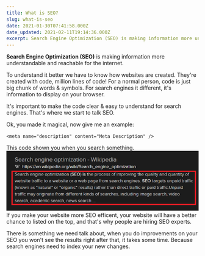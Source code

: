 ```yaml
---
title: What is SEO?
slug: what-is-seo
date: 2021-01-30T07:41:58.000Z
date_updated: 2021-02-11T19:14:36.000Z
excerpt: Search Engine Optimization (SEO) is making information more understandable and reachable for the internet.
---
```


**Search Engine Optimization (SEO)** is making information more understandable and reachable for the internet.

To understand it better we have to know how websites are created. They're created with code, million lines of code! For a normal person, code is just big chunk of words & symbols. For search engines it different, it's information to display on your browser.

It's important to make the code clear & easy to understand for search engines. That's where we start to talk SEO. 

Ok, you made it magical, now give me an example:

    <meta name="description" content="Meta Description" />
    

This code shown you when you search something.
![](seo-description-screenshot.png)
If you make your website more SEO efficent, your website will have a better chance to listed on the top, and that's why people are hiring SEO experts.

There is something we need talk about, when you do improvements on your SEO you won't see the results right after that, it takes some time. Because search engines need to index your new changes.
